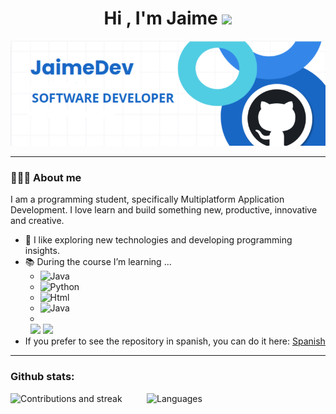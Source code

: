 <h1 align="center">Hi , I'm Jaime <img src="https://media.giphy.com/media/hvRJCLFzcasrR4ia7z/giphy.gif" width="35"></h1>

![Banner](https://github.com/JaimeBonBol/JaimeBonBol/blob/main/bannerGitHub.png)

---

 ### 👨🏻‍💻 About me

I am a programming student, specifically Multiplatform Application Development. I love learn and build something new, productive, innovative and creative.

* 🤔 I like exploring new technologies and developing programming insights.
* 📚 During the course I’m learning ...
  * ![Java](https://img.shields.io/badge/java-%23ED8B00.svg?style=for-the-badge&logo=openjdk&logoColor=white)
  * ![Python](https://img.shields.io/badge/python-3670A0?style=for-the-badge&logo=python&logoColor=ffdd54)
  * ![Html](https://img.shields.io/badge/java-%23ED8B00.svg?style=for-the-badge&logo=openjdk&logoColor=white)
  * ![Java](https://img.shields.io/badge/java-%23ED8B00.svg?style=for-the-badge&logo=openjdk&logoColor=white)
  * 
  <img src="" height="25"/>
    <img src="" height="25"/>
      <img src="https://img.shields.io/badge/html5-%23E34F26.svg?style=for-the-badge&logo=html5&logoColor=white" height="25"/>
        <img src="https://img.shields.io/badge/css3-%231572B6.svg?style=for-the-badge&logo=css3&logoColor=white" height="25"/>    
* If you prefer to see the repository in spanish, you can do it here: <a href="https://github.com/JaimeBonBol/JaimeBonBol/blob/main/READMESPANISH.md">Spanish</a>

---

### Github stats:

![Contributions and streak](https://git-hub-streak-stats.vercel.app/?user=JaimeBonBol&theme=transparent)
&nbsp;&nbsp;&nbsp;&nbsp;&nbsp;&nbsp;&nbsp;&nbsp;
![Languages](https://github-readme-stats.vercel.app/api/top-langs/?username=JaimeBonBol&theme=transparent&layout=compact)
